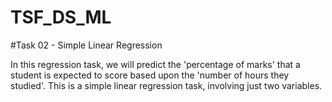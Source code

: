 # TSF_DS_ML
#Task 02 - Simple Linear Regression

In this regression task, we will predict the 'percentage of marks' that a student is expected to score based upon the 'number of hours they studied'.
This is a simple linear regression task, involving just two variables.
